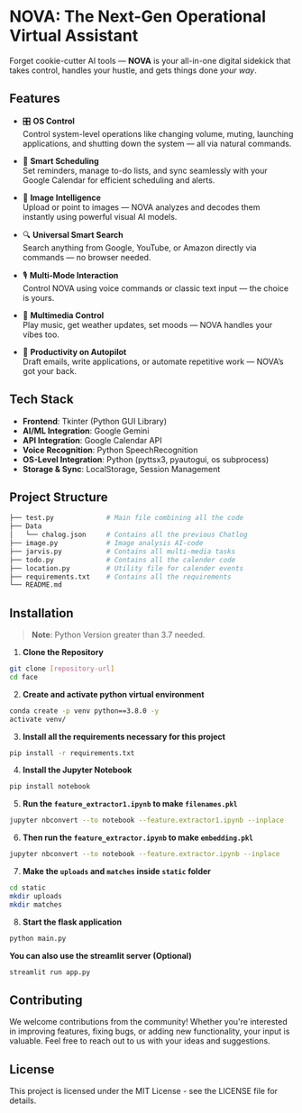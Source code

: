 # NOVA: The Next-Gen Operational Virtual Assistant

Forget cookie-cutter AI tools — **NOVA** is your all-in-one digital sidekick that takes control, handles your hustle, and gets things done *your way*.

## Features

- 🎛️ **OS Control**  
  Control system-level operations like changing volume, muting, launching applications, and shutting down the system — all via natural commands.

- 📅 **Smart Scheduling**  
  Set reminders, manage to-do lists, and sync seamlessly with your Google Calendar for efficient scheduling and alerts.

- 🧠 **Image Intelligence**  
  Upload or point to images — NOVA analyzes and decodes them instantly using powerful visual AI models.

- 🔍 **Universal Smart Search**  
  Search anything from Google, YouTube, or Amazon directly via commands — no browser needed.

- 🎙️ **Multi-Mode Interaction**  
  Control NOVA using voice commands or classic text input — the choice is yours.

- 🎵 **Multimedia Control**  
  Play music, get weather updates, set moods — NOVA handles your vibes too.

- 💼 **Productivity on Autopilot**  
  Draft emails, write applications, or automate repetitive work — NOVA’s got your back.

## Tech Stack

- **Frontend**: Tkinter (Python GUI Library)
- **AI/ML Integration**: Google Gemini
- **API Integration**: Google Calendar API
- **Voice Recognition**: Python SpeechRecognition
- **OS-Level Integration**: Python (pyttsx3, pyautogui, os subprocess)
- **Storage & Sync**: LocalStorage, Session Management

## Project Structure

```bash
├── test.py             # Main file combining all the code
├── Data
│   └── chalog.json     # Contains all the previous Chatlog
├── image.py            # Image analysis AI-code
├── jarvis.py           # Contains all multi-media tasks
├── todo.py             # Contains all the calender code
├── location.py         # Utility file for calender events
├── requirements.txt    # Contains all the requirements
└── README.md
```

## Installation

> **Note**: Python Version greater than 3.7 needed.

1. **Clone the Repository**

```bash
git clone [repository-url]
cd face
```

2. **Create and activate python virtual environment**

```bash
conda create -p venv python==3.8.0 -y
activate venv/
```

3. **Install all the requirements necessary for this project**

```bash
pip install -r requirements.txt
```

4. **Install the Jupyter Notebook**

```bash
pip install notebook
```

5. **Run the `feature_extractor1.ipynb` to make `filenames.pkl`**

```bash
jupyter nbconvert --to notebook --feature.extractor1.ipynb --inplace
```

6. **Then run the `feature_extractor.ipynb` to make `embedding.pkl`**

```bash
jupyter nbconvert --to notebook --feature.extractor.ipynb --inplace
```

7. **Make the `uploads` and  `matches` inside `static` folder**

```bash
cd static
mkdir uploads
mkdir matches
```

8. **Start the flask application**

```bash
python main.py
```

   **You can also use the streamlit server (Optional)**
   ```bash
   streamlit run app.py
   ```

## Contributing

We welcome contributions from the community! Whether you're interested in improving features, fixing bugs, or adding new functionality, your input is valuable. Feel free to reach out to us with your ideas and suggestions.

## License
This project is licensed under the MIT License - see the LICENSE file for details.
